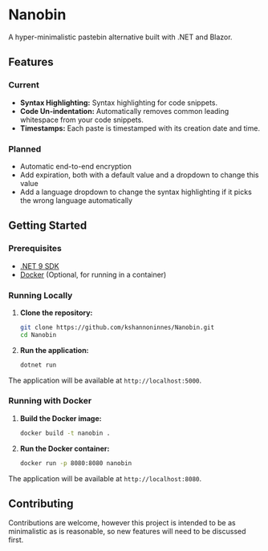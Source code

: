 # Nanobin

A hyper-minimalistic pastebin alternative built with .NET and Blazor.

## Features

### Current
- **Syntax Highlighting:** Syntax highlighting for code snippets.
- **Code Un-indentation:** Automatically removes common leading whitespace from your code snippets.
- **Timestamps:** Each paste is timestamped with its creation date and time.

### Planned
- Automatic end-to-end encryption
- Add expiration, both with a default value and a dropdown to change this value
- Add a language dropdown to change the syntax highlighting if it picks the wrong language automatically

## Getting Started

### Prerequisites

- [.NET 9 SDK](https://dotnet.microsoft.com/download/dotnet/9.0)
- [Docker](https://www.docker.com/get-started) (Optional, for running in a container)

### Running Locally

1.  **Clone the repository:**
    ```bash
    git clone https://github.com/kshannoninnes/Nanobin.git
    cd Nanobin
    ```

2.  **Run the application:**
    ```bash
    dotnet run
    ```

The application will be available at `http://localhost:5000`.

### Running with Docker

1.  **Build the Docker image:**
    ```bash
    docker build -t nanobin .
    ```

2.  **Run the Docker container:**
    ```bash
    docker run -p 8080:8080 nanobin
    ```

The application will be available at `http://localhost:8080`.

## Contributing

Contributions are welcome, however this project is intended to be as minimalistic as is reasonable, so new features will need to be discussed first.
